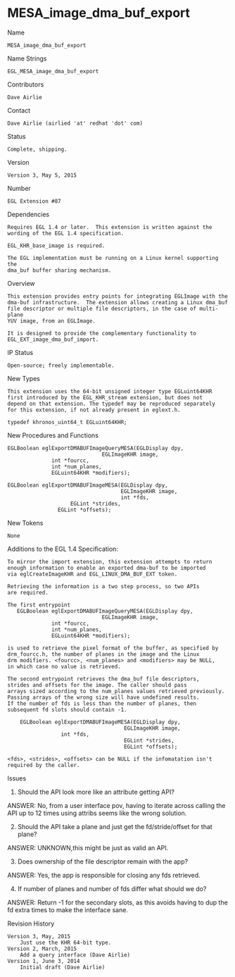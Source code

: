 # MESA_image_dma_buf_export

Name

    MESA_image_dma_buf_export

Name Strings

    EGL_MESA_image_dma_buf_export

Contributors

    Dave Airlie

Contact

    Dave Airlie (airlied 'at' redhat 'dot' com)

Status

    Complete, shipping.

Version

    Version 3, May 5, 2015

Number

    EGL Extension #87

Dependencies

    Requires EGL 1.4 or later.  This extension is written against the
    wording of the EGL 1.4 specification.

    EGL_KHR_base_image is required.

    The EGL implementation must be running on a Linux kernel supporting the
    dma_buf buffer sharing mechanism.

Overview

    This extension provides entry points for integrating EGLImage with the
    dma-buf infrastructure.  The extension allows creating a Linux dma_buf
    file descriptor or multiple file descriptors, in the case of multi-plane
    YUV image, from an EGLImage.

    It is designed to provide the complementary functionality to
    EGL_EXT_image_dma_buf_import.

IP Status

    Open-source; freely implementable.

New Types

    This extension uses the 64-bit unsigned integer type EGLuint64KHR
    first introduced by the EGL_KHR_stream extension, but does not
    depend on that extension. The typedef may be reproduced separately
    for this extension, if not already present in eglext.h.

    typedef khronos_uint64_t EGLuint64KHR;

New Procedures and Functions

    EGLBoolean eglExportDMABUFImageQueryMESA(EGLDisplay dpy,
                                  EGLImageKHR image,
				  int *fourcc,
				  int *num_planes,
				  EGLuint64KHR *modifiers);

    EGLBoolean eglExportDMABUFImageMESA(EGLDisplay dpy,
                                        EGLImageKHR image,
                                        int *fds,
				        EGLint *strides,
					EGLint *offsets);

New Tokens

    None


Additions to the EGL 1.4 Specification:

    To mirror the import extension, this extension attempts to return
    enough information to enable an exported dma-buf to be imported
    via eglCreateImageKHR and EGL_LINUX_DMA_BUF_EXT token.

    Retrieving the information is a two step process, so two APIs
    are required.

    The first entrypoint
       EGLBoolean eglExportDMABUFImageQueryMESA(EGLDisplay dpy,
                                  EGLImageKHR image,
				  int *fourcc,
				  int *num_planes,
				  EGLuint64KHR *modifiers);

    is used to retrieve the pixel format of the buffer, as specified by
    drm_fourcc.h, the number of planes in the image and the Linux
    drm modifiers. <fourcc>, <num_planes> and <modifiers> may be NULL,
    in which case no value is retrieved.

    The second entrypoint retrieves the dma_buf file descriptors,
    strides and offsets for the image. The caller should pass
    arrays sized according to the num_planes values retrieved previously.
    Passing arrays of the wrong size will have undefined results.
    If the number of fds is less than the number of planes, then
    subsequent fd slots should contain -1.

        EGLBoolean eglExportDMABUFImageMESA(EGLDisplay dpy,
                                         EGLImageKHR image,
					 int *fds,
                                         EGLint *strides,
                                         EGLint *offsets);

    <fds>, <strides>, <offsets> can be NULL if the infomatation isn't
    required by the caller.

Issues

1. Should the API look more like an attribute getting API?

ANSWER: No, from a user interface pov, having to iterate across calling
the API up to 12 times using attribs seems like the wrong solution.

2. Should the API take a plane and just get the fd/stride/offset for that
   plane?

ANSWER: UNKNOWN,this might be just as valid an API.

3. Does ownership of the file descriptor remain with the app?

ANSWER: Yes, the app is responsible for closing any fds retrieved.

4. If number of planes and number of fds differ what should we do?

ANSWER: Return -1 for the secondary slots, as this avoids having
to dup the fd extra times to make the interface sane.

Revision History

    Version 3, May, 2015
        Just use the KHR 64-bit type.
    Version 2, March, 2015
        Add a query interface (Dave Airlie)
    Version 1, June 3, 2014
        Initial draft (Dave Airlie)

